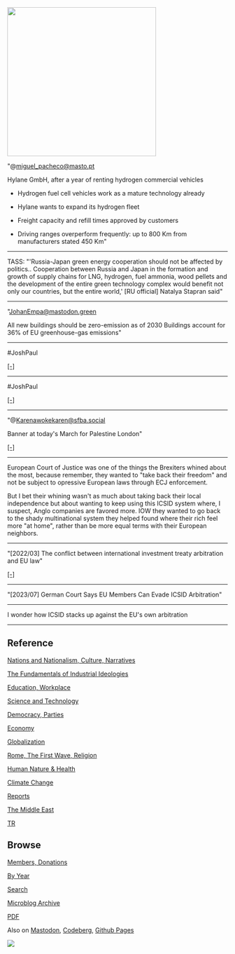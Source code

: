 
<img width='340' src='https://cdn.masto.host/mastopt/cache/preview_cards/images/007/693/280/original/d53d97cb9ac1b3dd.jpg'/> 

"@miguel_pacheco@masto.pt

Hylane GmbH, after a year of renting hydrogen commercial vehicles

- Hydrogen fuel cell vehicles work as a mature technology already

- Hylane wants to expand its hydrogen fleet

- Freight capacity and refill times approved by customers

- Driving ranges overperform frequently: up to 800 Km from manufacturers stated 450 Km"

---

TASS: "'Russia-Japan green energy cooperation should not be affected
by politics.. Cooperation between Russia and Japan in the formation
and growth of supply chains for LNG, hydrogen, fuel ammonia, wood
pellets and the development of the entire green technology complex
would benefit not only our countries, but the entire world,' [RU
official] Natalya Stapran said"

---

"JohanEmpa@mastodon.green

All new buildings should be zero-emission as of 2030 Buildings
account for 36% of EU greenhouse-gas emissions"

---

\#JoshPaul

[[-]](https://youtu.be/o5106v4b05I?t=522)

---

\#JoshPaul

[[-]](https://www.youtube.com/embed/o5106v4b05I?start=192&end=465")

---

"@Karenawokekaren@sfba.social

Banner at today's March for Palestine London"

[[-]](https://files.sfba.social/media_attachments/files/111/551/068/898/804/117/small/6e2b9deb5fc6b96d.jpg)

---

European Court of Justice was one of the things the Brexiters whined
about the most, because remember, they wanted to "take back their
freedom" and not be subject to opressive European laws through ECJ
enforcement.

But I bet their whining wasn't as much about taking back their local
independence but about wanting to keep using this ICSID system where,
I suspect, Anglo companies are favored more. IOW they wanted to go
back to the shady multinational system they helped found where their
rich feel more "at home", rather than be more equal terms with their
European neighbors.

---

"[2022/03] The conflict between international investment treaty arbitration and EU law"

[[-]](https://www.shoosmiths.com/insights/articles/the-conflict-between-international-investment-treaty-arbitration-and-eu-law)

---

"[2023/07] German Court Says EU Members Can Evade ICSID Arbitration"

---

I wonder how ICSID stacks up against the EU's own arbitration

---

## Reference

[Nations and Nationalism, Culture, Narratives](0119/2013/02/nations-and-nationalism.html)

[The Fundamentals of Industrial Ideologies](0119/2011/04/fundamentals-of-industrial-ideologies.html)

[Education, Workplace](0119/2017/09/education-workplace.html)

[Science and Technology](0119/2018/09/science-technology.html)

[Democracy, Parties](0119/2016/11/democracy.html)

[Economy](2021/01/economy.html)

[Globalization](0119/2018/09/globalization.html)

[Rome, The First Wave, Religion](0119/2017/12/rome.html)

[Human Nature & Health](2020/07/human-nature.html)

[Climate Change](2022/01/climate.html)

[Reports](2021/01/reports.html)

[The Middle East](0119/2019/07/middleeast.html)

[TR](../tr/index.html)

## Browse

[Members, Donations](2022/08/members.html)

[By Year](years.html)

[Search](search.html)

[Microblog Archive](mbl/index.html)

[PDF](https://drive.google.com/uc?export=view&id=1FSi-1MnqXVq_PVTEXzzflwN8-7h92N_R)

Also on 
[Mastodon](https://fosstodon.org/@muratk5n),
[Codeberg](https://muratk5n.codeberg.page/en/),
[Github Pages](https://muratk5n.github.io/thirdwave/en/)

<img src='https://drive.google.com/uc?export=view&id=1zsIeciFSvlr-sWB84Tc0mfZ_NYqn9VQx'/> 


